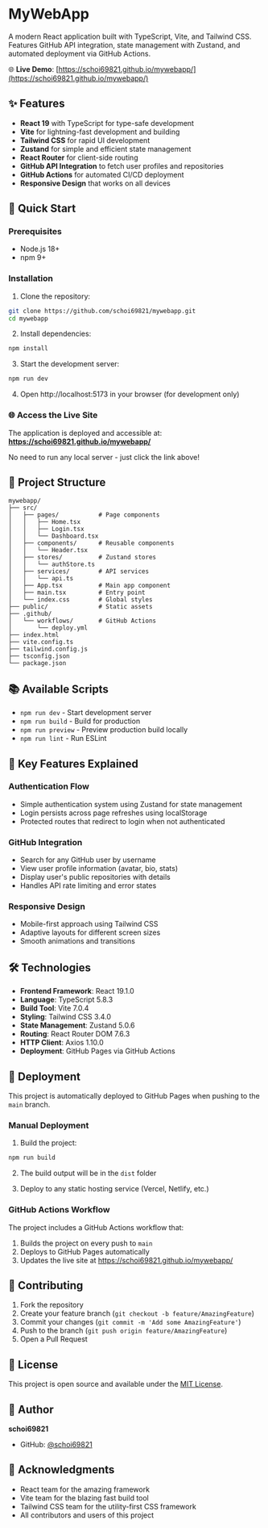 # MyWebApp

A modern React application built with TypeScript, Vite, and Tailwind CSS. Features GitHub API integration, state management with Zustand, and automated deployment via GitHub Actions.

🌐 **Live Demo**: [https://schoi69821.github.io/mywebapp/](https://schoi69821.github.io/mywebapp/)

## ✨ Features

- **React 19** with TypeScript for type-safe development
- **Vite** for lightning-fast development and building
- **Tailwind CSS** for rapid UI development
- **Zustand** for simple and efficient state management
- **React Router** for client-side routing
- **GitHub API Integration** to fetch user profiles and repositories
- **GitHub Actions** for automated CI/CD deployment
- **Responsive Design** that works on all devices

## 🚀 Quick Start

### Prerequisites

- Node.js 18+ 
- npm 9+

### Installation

1. Clone the repository:
```bash
git clone https://github.com/schoi69821/mywebapp.git
cd mywebapp
```

2. Install dependencies:
```bash
npm install
```

3. Start the development server:
```bash
npm run dev
```

4. Open http://localhost:5173 in your browser (for development only)

### 🌐 Access the Live Site

The application is deployed and accessible at:
**https://schoi69821.github.io/mywebapp/**

No need to run any local server - just click the link above!

## 📁 Project Structure

```
mywebapp/
├── src/
│   ├── pages/           # Page components
│   │   ├── Home.tsx
│   │   ├── Login.tsx
│   │   └── Dashboard.tsx
│   ├── components/      # Reusable components
│   │   └── Header.tsx
│   ├── stores/          # Zustand stores
│   │   └── authStore.ts
│   ├── services/        # API services
│   │   └── api.ts
│   ├── App.tsx          # Main app component
│   ├── main.tsx         # Entry point
│   └── index.css        # Global styles
├── public/              # Static assets
├── .github/
│   └── workflows/       # GitHub Actions
│       └── deploy.yml
├── index.html
├── vite.config.ts
├── tailwind.config.js
├── tsconfig.json
└── package.json
```

## 📚 Available Scripts

- `npm run dev` - Start development server
- `npm run build` - Build for production
- `npm run preview` - Preview production build locally
- `npm run lint` - Run ESLint

## 🎯 Key Features Explained

### Authentication Flow
- Simple authentication system using Zustand for state management
- Login persists across page refreshes using localStorage
- Protected routes that redirect to login when not authenticated

### GitHub Integration
- Search for any GitHub user by username
- View user profile information (avatar, bio, stats)
- Display user's public repositories with details
- Handles API rate limiting and error states

### Responsive Design
- Mobile-first approach using Tailwind CSS
- Adaptive layouts for different screen sizes
- Smooth animations and transitions

## 🛠️ Technologies

- **Frontend Framework**: React 19.1.0
- **Language**: TypeScript 5.8.3
- **Build Tool**: Vite 7.0.4
- **Styling**: Tailwind CSS 3.4.0
- **State Management**: Zustand 5.0.6
- **Routing**: React Router DOM 7.6.3
- **HTTP Client**: Axios 1.10.0
- **Deployment**: GitHub Pages via GitHub Actions

## 🚀 Deployment

This project is automatically deployed to GitHub Pages when pushing to the `main` branch.

### Manual Deployment

1. Build the project:
```bash
npm run build
```

2. The build output will be in the `dist` folder

3. Deploy to any static hosting service (Vercel, Netlify, etc.)

### GitHub Actions Workflow

The project includes a GitHub Actions workflow that:
1. Builds the project on every push to `main`
2. Deploys to GitHub Pages automatically
3. Updates the live site at https://schoi69821.github.io/mywebapp/

## 🤝 Contributing

1. Fork the repository
2. Create your feature branch (`git checkout -b feature/AmazingFeature`)
3. Commit your changes (`git commit -m 'Add some AmazingFeature'`)
4. Push to the branch (`git push origin feature/AmazingFeature`)
5. Open a Pull Request

## 📝 License

This project is open source and available under the [MIT License](LICENSE).

## 👤 Author

**schoi69821**
- GitHub: [@schoi69821](https://github.com/schoi69821)

## 🙏 Acknowledgments

- React team for the amazing framework
- Vite team for the blazing fast build tool
- Tailwind CSS team for the utility-first CSS framework
- All contributors and users of this project